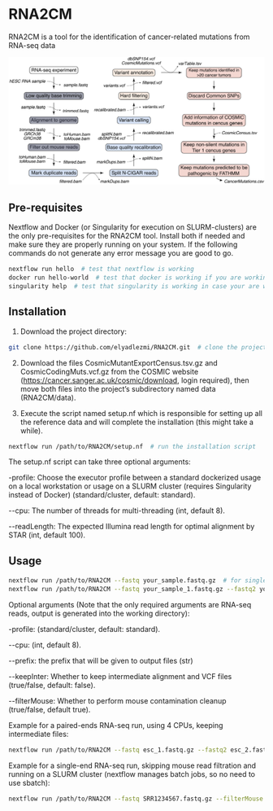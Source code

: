 # RNA2CM

RNA2CM is a tool for the identification of cancer-related mutations from RNA-seq data

![](./data/scheme.jpg)
## Pre-requisites 

Nextflow and Docker (or Singularity for execution on SLURM-clusters) are the only pre-requisites for the RNA2CM tool. Install both if needed and make sure they are properly running on your system. If the following commands do not generate any error message you are good to go.
```bash
nextflow run hello  # test that nextflow is working
docker run hello-world  # test that docker is working if you are working on a local workstation
singularity help  # test that singularity is working in case your are working on a SLURM cluster
```

## Installation

1. Download the project directory:
```bash
git clone https://github.com/elyadlezmi/RNA2CM.git  # clone the project using git
```

2. Download the files CosmicMutantExportCensus.tsv.gz and CosmicCodingMuts.vcf.gz from the COSMIC website (https://cancer.sanger.ac.uk/cosmic/download, login required), then move both files into the project’s subdirectory named data (RNA2CM/data).

3. Execute the script named setup.nf which is responsible for setting up all the reference data and will complete the installation (this might take a while).
```bash
nextflow run /path/to/RNA2CM/setup.nf  # run the installation script
```
The setup.nf script can take three optional arguments:

-profile: Choose the executor profile between a standard dockerized usage on a local workstation or usage on a SLURM cluster (requires Singularity instead of Docker) (standard/cluster, default: standard).

--cpu: The number of threads for multi-threading (int, default 8).

--readLength: The expected Illumina read length for optimal alignment by STAR (int, default 100).

## Usage

```bash
nextflow run /path/to/RNA2CM --fastq your_sample.fastq.gz  # for single-end reads
nextflow run /path/to/RNA2CM --fastq your_sample_1.fastq.gz --fastq2 your_sample_2.fastq.gz  # for paired-ends reads
```
Optional arguments (Note that the only required arguments are RNA-seq reads, output is generated into the working directory):

-profile: (standard/cluster, default: standard).

--cpu: (int, default 8).

--prefix: the prefix that will be given to output files (str)

--keepInter: Whether to keep intermediate alignment and VCF files (true/false, default: false). 

--filterMouse: Whether to perform mouse contamination cleanup (true/false, default true).

Example for a paired-ends RNA-seq run, using 4 CPUs, keeping intermediate files:
```bash
nextflow run /path/to/RNA2CM --fastq esc_1.fastq.gz --fastq2 esc_2.fastq.gz --cpu 4 --keepInter true 
```

Example for a single-end RNA-seq run, skipping mouse read filtration and running on a SLURM cluster (nextflow manages batch jobs, so no need to use sbatch):
```bash
nextflow run /path/to/RNA2CM --fastq SRR1234567.fastq.gz --filterMouse false -profile cluster
```
